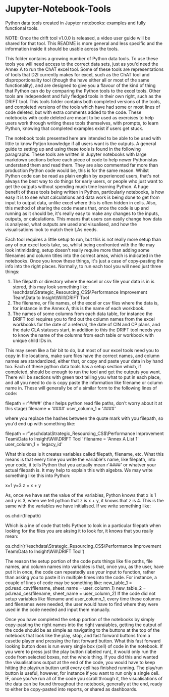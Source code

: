 # Jupyter-Notebook-Tools
Python data tools created in Jupyter notebooks: examples and fully functional tools.

NOTE: Once the drift tool v1.0.0 is released, a video user guide will be shared for that tool. This README is more general and less specific and the information inside it should be usable across the tools.

This folder contains a growing number of Python data tools. To use these tools you will need access to the correct data sets, just as you'd need the Annex A to run the ChAT excel tool. Some of these tools are representations of tools that D2I currently makes for excel, such as the ChAT tool and disproportionality tool (though the have either all or most of the same functionality), and are designed to give you a flavour of the kind of thing that Python can do by comparing the Python tools to the excel tools. Other tools are independent and fully fledged tools in their own right, such as the DRIFT tool. This tools folder contains both completed versions of the tools, and completed versions of the tools which have had some or most lines of code deleted, but with extra comments added to the code. These notebooks with code deleted are meant to be used as exercises to help users work through writing these tools themselves, with prompts, to learn Python, knowing that completed examples exist if users get stuck.

The notebook tools presented here are intended to be able to be used with little to know Pytjon knowledge if all users want is the outputs. A general guide to setting up and using these tools is found in the following paragraphs. These tools are written in Jupyter notebooks with large markdown sections before each piece of code to help newer Pythonistas understand them and read them. They are also commented far more than production Python code would be, this is for the same reason. Whilst Python code can be read as plain english by experienced users, that's not always the best way to do things for early users, or people who just want to get the outputs without spending much time learning Python. A huge benefit of these tools being written in Python, particularly notebooks, is how easy it is to see what calculations and data work is being done to get from input to output data, unlike excel where this is often hidden in cells. Also, this method of sharing the code means that, once the code is up and running as it should be, it's really easy to make any changes to the inputs, outputs, or calculations. This means that users can easily change how data is analysed, what outputs are used and visualised, and how the visualisations look to match their LAs needs.

Each tool requires a little setup to run, but this is not really more setup than any of our excel tools take, so, whilst being confronted with the file may look intimidating, setup doesn't really require more than adding some filenames and column titles into the correct areas, which is indicated in the notebooks. Once you know these things, it's just a case of copy-pasting the info into the right places. Normally, to run each tool you will need just three things: 
  
  1) The filepath or directory where the excel or csv file your data is in is stored, this may look something like: 
      \\eschdata\Strategic_Resourcing_CS$\Performance Improvement Team\Data to Insight\Will\DRIFT Tool
  2) The filename, or file names, of the excel or csv files where the data is, for instance in the Annex A, this is the name of each workbook.
  3) The names of some columns from each data table, for instance the DRIFT tool requires you to find out the column names from the excel workbooks for the date of a referral, the date of CIN and CP plans, and the date CLA statuses start, in addition to this the DRIFT tool needs you to know the name of the columns from each table or workbook with unique child IDs in.
  
This may seem like a fair bit to do, but most of our excel tools need you to copy in file locations, make sure files have the correct names, and column names are standardized, either that, or copy and paste your data in by hand too. Each of these python data tools has a setup section which, if completed, should be enough to run the tool and get the outputs you want. There will be sections with green text telling you what to put in each place, and all you need to do is copy paste the information like filename or column name in. These will generally be of a similar form to the following lines of code: 
  
  filepath = r'####' (the r helps python read file paths, don't worry about it at this stage)
  filename = '####'
  user_column_1 = '####'
  
where you replace the hashes between the quote mark with you filepath, so you'd end up with something like:
  
  filepath = r'\\eschdata\Strategic_Resourcing_CS$\Performance Improvement Team\Data to Insight\Will\DRIFT Tool' 
  filename = 'Annex A List 1'
  user_column_1 = 'legacy_id' 
  
What this does is it creates variables called filepath, filename, etc. What this means is that every time you write the variable's name, like filepath, into your code, it tells Python that you actually mean r'####' or whatver your actual filepath is. It may help to explain this with algebra. We may write something like this into Python:

  x=1
  y=3
  z = x + y

As, once we have set the value of the variables, Python knows that x is 1 and y is 3, when we tell python that z is x + y, it knows that z is 4. This is the same with the variables we have initialised. If we write something like:

  os.chdir(filepath)

Which is a ine of code that tells Python to look in a particular filepath when looking for the files you are aksing it to look for, it knows that you really mean:

  os.chdir(r'\\eschdata\Strategic_Resourcing_CS$\Performance Improvement Team\Data to Insight\Will\DRIFT Tool')
  
The reason the setup portion of the code puts things like file paths, file names, and column names into variables is that, once you, as the user, have put it in once, the code can repeatedly use your input to function, rather than asking you to paste it in multiple times into the code. For instance, a couple of lines of code may be something like:
  new_table_1 = pd.read_csv(filename, sheet_name = user_column_1)
  new_table_2 = pd.read_ces(filename, sheet_name = user_column_2)
If the code did not setup variables like filename and user_column_1, every time these columns and filenames were needed, the user would have to find where they were used in the code needed and input them manually.

Once you have completed the setup portion of the notebooks by simply copy-pasting the right names into the right varaiables, getting the output of the code should be as simple as navigating to the buttons at the top of the notebook that look like the play, stop, and fast forward buttons from a casette player and pressing the fast forward button. What this fast forward looking button does is run every single box (cell) of code in the notebook. If you were to press just the play button (labeled run), it would only run the code from selected boxes, not the whole thing. If you did this and wanted the visualisations output at the end of the code, you would have to keep hitting the play/run button until every cell has finished running. The play/run button is useful, however, for instance if you want to run only a single cell.
IF, once you've run all of the code you scroll through it, the visualisations of the data can be found throughout the notebook, generally at the end, ready to either be copy-pasted into reports, or shared as dashboards.
